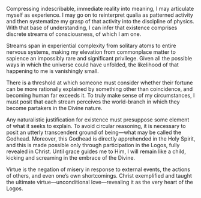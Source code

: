 Compressing indescribable, immediate reality into meaning, I may articulate myself as experience. I may go on to reinterpret qualia as patterned activity and then systematize my grasp of that activity into the discipline of physics. With that base of understanding, I can infer that existence comprises discrete streams of consciousness, of which I am one.

Streams span in experiential complexity from solitary atoms to entire nervous systems, making my elevation from commonplace matter to sapience an impossibly rare and significant privilege. Given all the possible ways in which the universe could have unfolded, the likelihood of that happening to me is vanishingly small.

There is a threshold at which someone must consider whether their fortune can be more rationally explained by something other than coincidence, and becoming human far exceeds it. To truly make sense of my circumstances, I must posit that each stream perceives the world-branch in which they become partakers in the Divine nature.

Any naturalistic justification for existence must presuppose some element of what it seeks to explain. To avoid circular reasoning, it is necessary to posit an utterly transcendent ground of being—what may be called the Godhead. Moreover, this Godhead is directly apprehended in the Holy Spirit, and this is made possible only through participation in the Logos, fully revealed in Christ. Until grace guides me to Him, I will remain like a child, kicking and screaming in the embrace of the Divine.

Virtue is the negation of misery in response to external events, the actions of others, and even one’s own shortcomings. Christ exemplified and taught the ultimate virtue—unconditional love—revealing it as the very heart of the Logos.
